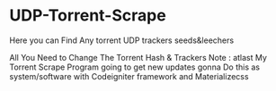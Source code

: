 # UDP-Torrent-Scrape
Here you can Find Any torrent UDP trackers seeds&leechers

All You Need to Change The Torrent Hash & Trackers
Note : atlast My Torrent Scrape Program going to get new updates gonna Do this as system/software with Codeigniter framework and Materializecss
